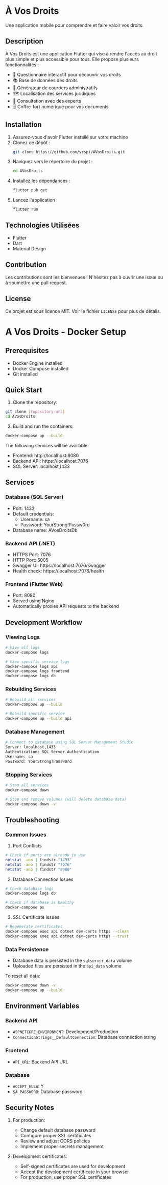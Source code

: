 # À Vos Droits

Une application mobile pour comprendre et faire valoir vos droits.

## Description

À Vos Droits est une application Flutter qui vise à rendre l'accès au droit plus simple et plus accessible pour tous. Elle propose plusieurs fonctionnalités :

- 📝 Questionnaire interactif pour découvrir vos droits
- 📚 Base de données des droits
- 📄 Générateur de courriers administratifs
- 🗺️ Localisation des services juridiques
- 💬 Consultation avec des experts
- 🗄️ Coffre-fort numérique pour vos documents

## Installation

1. Assurez-vous d'avoir Flutter installé sur votre machine
2. Clonez ce dépôt :
   ```bash
   git clone https://github.com/vrspi/AVosDroits.git
   ```
3. Naviguez vers le répertoire du projet :
   ```bash
   cd AVosDroits
   ```
4. Installez les dépendances :
   ```bash
   flutter pub get
   ```
5. Lancez l'application :
   ```bash
   flutter run
   ```

## Technologies Utilisées

- Flutter
- Dart
- Material Design

## Contribution

Les contributions sont les bienvenues ! N'hésitez pas à ouvrir une issue ou à soumettre une pull request.

## License

Ce projet est sous licence MIT. Voir le fichier `LICENSE` pour plus de détails.

# A Vos Droits - Docker Setup

## Prerequisites

- Docker Engine installed
- Docker Compose installed
- Git installed

## Quick Start

1. Clone the repository:
```bash
git clone [repository-url]
cd AVosDroits
```

2. Build and run the containers:
```bash
docker-compose up --build
```

The following services will be available:
- Frontend: http://localhost:8080
- Backend API: https://localhost:7076
- SQL Server: localhost,1433

## Services

### Database (SQL Server)
- Port: 1433
- Default credentials:
  - Username: sa
  - Password: YourStrong!Passw0rd
- Database name: AVosDroitsDb

### Backend API (.NET)
- HTTPS Port: 7076
- HTTP Port: 5005
- Swagger UI: https://localhost:7076/swagger
- Health check: https://localhost:7076/health

### Frontend (Flutter Web)
- Port: 8080
- Served using Nginx
- Automatically proxies API requests to the backend

## Development Workflow

### Viewing Logs
```bash
# View all logs
docker-compose logs

# View specific service logs
docker-compose logs api
docker-compose logs frontend
docker-compose logs db
```

### Rebuilding Services
```bash
# Rebuild all services
docker-compose up --build

# Rebuild specific service
docker-compose up --build api
```

### Database Management
```bash
# Connect to database using SQL Server Management Studio
Server: localhost,1433
Authentication: SQL Server Authentication
Username: sa
Password: YourStrong!Passw0rd
```

### Stopping Services
```bash
# Stop all services
docker-compose down

# Stop and remove volumes (will delete database data)
docker-compose down -v
```

## Troubleshooting

### Common Issues

1. Port Conflicts
```bash
# Check if ports are already in use
netstat -ano | findstr "1433"
netstat -ano | findstr "7076"
netstat -ano | findstr "8080"
```

2. Database Connection Issues
```bash
# Check database logs
docker-compose logs db

# Check if database is healthy
docker-compose ps
```

3. SSL Certificate Issues
```bash
# Regenerate certificates
docker-compose exec api dotnet dev-certs https --clean
docker-compose exec api dotnet dev-certs https --trust
```

### Data Persistence

- Database data is persisted in the `sqlserver_data` volume
- Uploaded files are persisted in the `api_data` volume

To reset all data:
```bash
docker-compose down -v
docker-compose up --build
```

## Environment Variables

### Backend API
- `ASPNETCORE_ENVIRONMENT`: Development/Production
- `ConnectionStrings__DefaultConnection`: Database connection string

### Frontend
- `API_URL`: Backend API URL

### Database
- `ACCEPT_EULA`: Y
- `SA_PASSWORD`: Database password

## Security Notes

1. For production:
   - Change default database password
   - Configure proper SSL certificates
   - Review and adjust CORS policies
   - Implement proper secrets management

2. Development certificates:
   - Self-signed certificates are used for development
   - Accept the development certificate in your browser
   - For production, use proper SSL certificates 